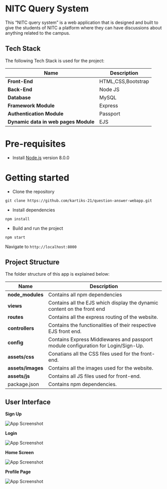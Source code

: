 # NITC Query System

This “NITC query system” is a web application that is 
designed and built to give the students of NITC a platform 
where they can have discussions about anything related to the campus.

## Tech Stack 
The following Tech Stack is used for the project:

| Name | Description |
| ------------------------ | --------------------------------------------------------------------------------------------- |
| **Front-End**         | HTML,CSS,Bootstrap |
| **Back-End**                 | Node JS  |
| **Database**                  | MySQL |
| **Framework Module**        | Express |
| **Authentication Module**      | Passport |
  **Dynamic data in web pages Module**      | EJS |

# Pre-requisites
- Install [Node.js](https://nodejs.org/en/) version 8.0.0


# Getting started
- Clone the repository
```
git clone https://github.com/kartiks-21/question-answer-webapp.git
```
- Install dependencies
```
npm install
```
- Build and run the project
```
npm start
```
  Navigate to `http://localhost:8000`




## Project Structure
The folder structure of this app is explained below:

| Name | Description |
| ------------------------ | --------------------------------------------------------------------------------------------- |
| **node_modules**         | Contains all  npm dependencies                                                            |
| **views**                 | Contains all the EJS which display the dynamic content on the front end  |
| **routes**                  | Contains all the express routing of the website.                               |
| **controllers**        | Contains the functionalities of their respective EJS front end. 
| **config**      | Contains Express Middlewares and passport module configuration for Login/Sign-Up. 
| **assets/css**              | Conatians all the CSS files used for the front-end.  
| **assets/images**      | Contains all the images used for the website.
| **assets/js**           | Contains all JS files used for front-end.                       
| package.json             | Contains npm dependencies.                                                |


## User Interface

**Sign Up**

![App Screenshot](https://media.discordapp.net/attachments/914015480040267796/915153426629918720/signup.png?width=975&height=566)

**Login**

![App Screenshot](https://media.discordapp.net/attachments/914015480040267796/915153671032037376/login.png?width=976&height=566)

**Home Screen**

![App Screenshot](https://media.discordapp.net/attachments/914015480040267796/915154095432695808/homescreen_userloggedin-1.png?width=974&height=566)

**Profile Page**

![App Screenshot](https://media.discordapp.net/attachments/914015480040267796/915154471246499900/userprofile-1.png?width=974&height=566)
